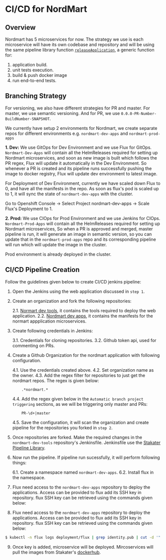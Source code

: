# CI/CD for NordMart

## Overview

Nordmart has 5 microservices for now. The strategy we use is each microservice will have its own codebase and repository and will be using the same pipeline library function [`releaseApplication`](https://github.com/stakater/stakater-pipeline-library/blob/master/vars/releaseApplication.groovy), a generic function for:

1. application build.
2. unit tests execution. 
3. build & push docker image
4. run end-to-end tests.

## Branching Strategy

For versioning, we also have different strategies for PR and master. For master, we use semantic versioning. And for PR, we use `0.0.0-PR-Number-BuildNumber-SNAPSHOT`.

We currently have setup 2 environments for Nordmart, we create separate repos for different environments e.g. `nordmart-dev-apps` and `nordmart-prod-apps`

**1. Dev:** We use GitOps for Dev Environment and we use Flux for GitOps. `Nordmart-Dev-Apps` will contain all the HelmReleases required for setting up Nordmart microservices, and soon as new image is built which follows the PR regex, Flux will update it automatically in the Dev Environment. So whenever a PR is created and its pipeline runs successfully pushing the image to docker registry, Flux will update dev environment to latest image.

For Deployment of Dev Environment, currently we have scaled down Flux to 0, and have all the manifests in the repo. As soon as flux's pod is scaled up to 1, it will sync the state of `nordmart-dev-apps` with the cluster.

Go to Openshift Console -> Select Project nordmart-dev-apps -> Scale Flux's Deployment to 1.

**2. Prod:** We use CIOps for Prod Environment and we use Jenkins for CIOps. `Nordmart-Prod-Apps` will contain all the HelmReleases required for setting up Nordmart microservices, So when a PR is approved and merged, master pipeline is run, it will generate an image in semantic version, so you can update that in the `nordmart-prod-apps` repo and its corresponding pipeline will run which will update the image in the cluster.

Prod environment is already deployed in the cluster.

## CI/CD Pipeline Creation

Follow the guidelines given below to create CI/CD jenkins pipeline:

1. Open the Jenkins using the web application discussed in `step 1`.

2. Create an organization and fork the following repositories:

    2.1. [Normart dev tools](https://github.com/stakater-lab/nordmart-dev-tools), it contains the tools required to deploy the web application.
    2.2. [Nordmart dev apps](https://github.com/stakater-lab/nordmart-dev-apps), it contains the manifests for the normart appplication microservices.

3. Create following credentials in Jenkins:

    3.1. Credentials for cloning repositories.
    3.2. Github token api, used for commenting on PRs.

4. Create a Github Organization for the nordmart application with following configuration.

    4.1. Use the credentials created above.
    4.2. Set organization name as the owner.
    4.3. Add the regex filter for repositories to just get the nordmart repos. The regex is given below:
    ```
        .*nordmart.*
    ```
    4.4. Add the regex given below in the `Automatic branch project triggering` sections, as we will be triggering only master and PRs:
    ```
        PR-\d+|master
    ```
    4.5. Save the configuration, it will scan the organization and create pipeline for the repositories you forked in `step 2`.

5. Once repositories are forked. Make the required changes in the `nordmart-dev-tools` repository's Jenkinsfile. Jenkinsfile use the [Stakater Pipeline Library](https://github.com/stakater/stakater-pipeline-library).

6. Now run the pipeline. If pipeline run sucessfully, it will perform following things:
    
    6.1. Create a namespace named `nordmart-dev-apps`.
    6.2. Install flux in the namespace.

7. Flux need access to the `nordmart-dev-apps` repository to deploy the applications. Access can be provided to flux add its SSH key in repository. flux SSH key can be retrieved using the commands given below:

8. Flux need access to the `nordmart-dev-apps` repository to deploy the applications. Access can be provided to flux add its SSH key in repository. flux SSH key can be retrieved using the commands given below:

```bash
$ kubectl -n flux logs deployment/flux | grep identity.pub | cut -d '"' -f2
```
    
9. Once key is added, microservice will be deployed. Mircoservices will pull the images from Stakater's [dockerhub](https://hub.docker.com/u/stakater/).
